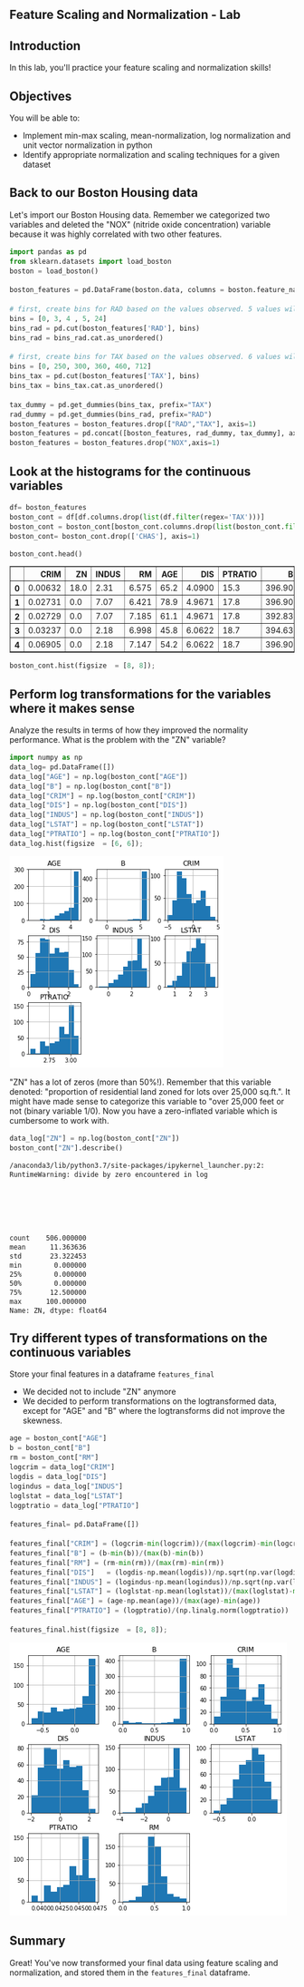 
## Feature Scaling and Normalization - Lab

## Introduction
In this lab, you'll practice your feature scaling and normalization skills!

## Objectives
You will be able to:
* Implement min-max scaling, mean-normalization, log normalization and unit vector normalization in python
* Identify appropriate normalization and scaling techniques for a given dataset

## Back to our Boston Housing data

Let's import our Boston Housing data. Remember we categorized two variables and deleted the "NOX" (nitride oxide concentration) variable because it was highly correlated with two other features.


```python
import pandas as pd
from sklearn.datasets import load_boston
boston = load_boston()

boston_features = pd.DataFrame(boston.data, columns = boston.feature_names)

# first, create bins for RAD based on the values observed. 5 values will result in 4 bins
bins = [0, 3, 4 , 5, 24]
bins_rad = pd.cut(boston_features['RAD'], bins)
bins_rad = bins_rad.cat.as_unordered()

# first, create bins for TAX based on the values observed. 6 values will result in 5 bins
bins = [0, 250, 300, 360, 460, 712]
bins_tax = pd.cut(boston_features['TAX'], bins)
bins_tax = bins_tax.cat.as_unordered()

tax_dummy = pd.get_dummies(bins_tax, prefix="TAX")
rad_dummy = pd.get_dummies(bins_rad, prefix="RAD")
boston_features = boston_features.drop(["RAD","TAX"], axis=1)
boston_features = pd.concat([boston_features, rad_dummy, tax_dummy], axis=1)
boston_features = boston_features.drop("NOX",axis=1)
```

## Look at the histograms for the continuous variables


```python
df= boston_features
boston_cont = df[df.columns.drop(list(df.filter(regex='TAX')))]
boston_cont = boston_cont[boston_cont.columns.drop(list(boston_cont.filter(regex='RAD')))]
boston_cont= boston_cont.drop(['CHAS'], axis=1)
```


```python
boston_cont.head()
```




<div>
<style scoped>
    .dataframe tbody tr th:only-of-type {
        vertical-align: middle;
    }

    .dataframe tbody tr th {
        vertical-align: top;
    }

    .dataframe thead th {
        text-align: right;
    }
</style>
<table border="1" class="dataframe">
  <thead>
    <tr style="text-align: right;">
      <th></th>
      <th>CRIM</th>
      <th>ZN</th>
      <th>INDUS</th>
      <th>RM</th>
      <th>AGE</th>
      <th>DIS</th>
      <th>PTRATIO</th>
      <th>B</th>
      <th>LSTAT</th>
    </tr>
  </thead>
  <tbody>
    <tr>
      <th>0</th>
      <td>0.00632</td>
      <td>18.0</td>
      <td>2.31</td>
      <td>6.575</td>
      <td>65.2</td>
      <td>4.0900</td>
      <td>15.3</td>
      <td>396.90</td>
      <td>4.98</td>
    </tr>
    <tr>
      <th>1</th>
      <td>0.02731</td>
      <td>0.0</td>
      <td>7.07</td>
      <td>6.421</td>
      <td>78.9</td>
      <td>4.9671</td>
      <td>17.8</td>
      <td>396.90</td>
      <td>9.14</td>
    </tr>
    <tr>
      <th>2</th>
      <td>0.02729</td>
      <td>0.0</td>
      <td>7.07</td>
      <td>7.185</td>
      <td>61.1</td>
      <td>4.9671</td>
      <td>17.8</td>
      <td>392.83</td>
      <td>4.03</td>
    </tr>
    <tr>
      <th>3</th>
      <td>0.03237</td>
      <td>0.0</td>
      <td>2.18</td>
      <td>6.998</td>
      <td>45.8</td>
      <td>6.0622</td>
      <td>18.7</td>
      <td>394.63</td>
      <td>2.94</td>
    </tr>
    <tr>
      <th>4</th>
      <td>0.06905</td>
      <td>0.0</td>
      <td>2.18</td>
      <td>7.147</td>
      <td>54.2</td>
      <td>6.0622</td>
      <td>18.7</td>
      <td>396.90</td>
      <td>5.33</td>
    </tr>
  </tbody>
</table>
</div>




```python
boston_cont.hist(figsize  = [8, 8]);
```

## Perform log transformations for the variables where it makes sense

Analyze the results in terms of how they improved the normality performance. What is the problem with the "ZN" variable?  


```python
import numpy as np
data_log= pd.DataFrame([])
data_log["AGE"] = np.log(boston_cont["AGE"])
data_log["B"] = np.log(boston_cont["B"])
data_log["CRIM"] = np.log(boston_cont["CRIM"])
data_log["DIS"] = np.log(boston_cont["DIS"])
data_log["INDUS"] = np.log(boston_cont["INDUS"])
data_log["LSTAT"] = np.log(boston_cont["LSTAT"])
data_log["PTRATIO"] = np.log(boston_cont["PTRATIO"])
data_log.hist(figsize  = [6, 6]);
```


![png](index_files/index_12_0.png)


"ZN" has a lot of zeros (more than 50%!). Remember that this variable denoted: "proportion of residential land zoned for lots over 25,000 sq.ft.". It might have made sense to categorize this variable to "over 25,000 feet or not (binary variable 1/0). Now you have a zero-inflated variable which is cumbersome to work with.


```python
data_log["ZN"] = np.log(boston_cont["ZN"])
boston_cont["ZN"].describe()
```

    /anaconda3/lib/python3.7/site-packages/ipykernel_launcher.py:2: RuntimeWarning: divide by zero encountered in log
      





    count    506.000000
    mean      11.363636
    std       23.322453
    min        0.000000
    25%        0.000000
    50%        0.000000
    75%       12.500000
    max      100.000000
    Name: ZN, dtype: float64



## Try different types of transformations on the continuous variables

Store your final features in a dataframe `features_final`

* We decided not to include "ZN" anymore
* We decided to perform transformations on the logtransformed data, except for "AGE" and "B" where the logtransforms did not improve the skewness.


```python
age = boston_cont["AGE"]
b = boston_cont["B"]
rm = boston_cont["RM"]
logcrim = data_log["CRIM"] 
logdis = data_log["DIS"]  
logindus = data_log["INDUS"] 
loglstat = data_log["LSTAT"]
logptratio = data_log["PTRATIO"]

features_final= pd.DataFrame([])

features_final["CRIM"] = (logcrim-min(logcrim))/(max(logcrim)-min(logcrim))
features_final["B"] = (b-min(b))/(max(b)-min(b))
features_final["RM"] = (rm-min(rm))/(max(rm)-min(rm))
features_final["DIS"]   = (logdis-np.mean(logdis))/np.sqrt(np.var(logdis))
features_final["INDUS"] = (logindus-np.mean(logindus))/np.sqrt(np.var(logindus))
features_final["LSTAT"] = (loglstat-np.mean(loglstat))/(max(loglstat)-min(loglstat))
features_final["AGE"] = (age-np.mean(age))/(max(age)-min(age))
features_final["PTRATIO"] = (logptratio)/(np.linalg.norm(logptratio))

features_final.hist(figsize  = [8, 8]);
```


![png](index_files/index_17_0.png)


## Summary
Great! You've now transformed your final data using feature scaling and normalization, and stored them in the `features_final` dataframe.
